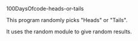 100DaysOfcode-heads-or-tails

This program randomly picks "Heads" or "Tails".

It uses the random module to give random results.